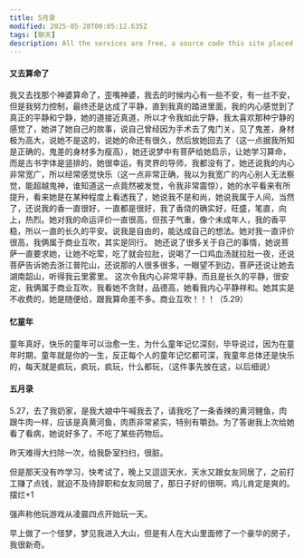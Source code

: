 ```yaml
---
title: 5月录
modified: 2025-05-28T00:05:12.635Z
tags: [聊天]
description: All the services are free, a source code this site placed on github repository and intergration with netlify service, another service that you can use is github page for hosting your own static site.
---
```

#### 又去算命了
我又去找那个神婆算命了，歪嘴神婆，我去的时候内心有一些不安，有一丝不安，但是我努力控制，最终还是达成了平静，直到我真的踏进里面，我的内心感觉到了真正的平静和宁静，她的道接近真道，所以才令我如此宁静，我太喜欢那种宁静的感觉了，她讲了她自己的故事，说自己曾经因为手术去了鬼门关，见了鬼差，身材极为高大，说她不是这的，说她的命还有很久，然后放她回去了（这一点据我所知是正确的，鬼差的身材多为瘦高），她还说梦中有菩萨给她启示，让她学习算命，而是古书字体是竖排的，她很幸运，有灵界的导师，我都没有了，她还说我的内心非常宽广，所以经常感觉快乐（这一点非常正确，我以为我宽广的内心别人无法察觉，能超越鬼神，谁知道这一点竟然被发觉，令我非常震惊），她的水平看来有所提升，看来她是在某种程度上看透我了，她说我不是和尚，她说我属于人间，当然了，还说我的香一直很好，一直都是很好，我了香烧的确实好，旺盛，笔直，向上，热烈。她对我的命运评价一直很高，但孩子气重，像个未成年人，我的香平稳，所以一直的长久的平安。说我是自由的，能达成自己的想法。她对我一直评价很高，我俩属于商业互吹，其实是同行。
她还说了很多关于自己的事情，她说菩萨一直要求她，让她不吃荤，吃了就会拉肚，说喝了一口鸡血汤就拉肚一夜，还说菩萨告诉她去浙江普陀山，还说那的人很多很多，一眼望不到边，菩萨还说让她去湖南韶山，听得我云里雾里。
这次令我内心非常平静，而且是长久的平静，很安定，我俩属于商业互吹，我看她不贪财，品德高，她看我内心平静祥和。她其实是不收费的，她是随便给，跟我算命差不多。商业互吹！！！（5.29）

#### 忆童年
童年真好，快乐的童年可以治愈一生，为什么童年记忆深刻，毕导说过，因为在童年时期，童年就是你的一生，反正每个人的童年记忆都可深，我童年总体还是快乐的，每天就是疯玩，疯玩，疯玩，什么都玩，（这件事先放在这，以后细说）

#### 五月录

5.27，去了我奶家，是我大娘中午喊我去了，请我吃了一条香辣的黄河鲤鱼，肉跟牛肉一样，应该是真黄河鱼，肉质非常紧实，特别有嚼劲。为了答谢我上次给她看了看病，她说好多了，不吃了某些药物后。

昨天难得大扫除一次，给我卧室扫扫，很脏。

但是那天没有咋学习，快考试了，晚上又逗逗天水，天水又跟女友同居了，之前打工赚了点钱，就迫不及待辞职和女友同居了，那日子好的很啊，鸡儿肯定是爽的。摆烂+1

强声称他玩游戏从凌晨四点开始玩一天。

早上做了一个怪梦，梦见我进入大山，但是有人在大山里面修了一个豪华的房子，我很新奇。
